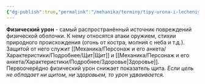 ```yaml
---
{"dg-publish":true,"permalink":"/mehanika/terminy/tipy-urona-i-lecheniya/podrobnee/fizicheskij-uron/"}
---
```


**Физический урон** - самый распространённый источник повреждений физической оболочки. К нему относятся атаки оружием, стихии природного происхождения (огонь от костра, молния с неба и т.д.). Защитой от него служит [[Механика/Персонаж и его анкета/Характеристики/Подробнее/Щит\|Щит]] и [[Механика/Персонаж и его анкета/Характеристики/Подробнее/Здоровье\|Здоровье]]. Первоочерёдно физический урон снижает показатель щита. 
*Если цель не обладает ни щитом, ни здоровьем, то урон удваивается.*